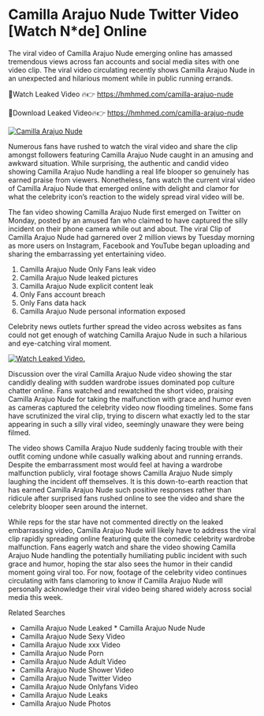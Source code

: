 ﻿# Camilla Arajuo Nude Twitter Video [Watch N*de] Online

The viral video of ﻿Camilla Arajuo Nude emerging online has amassed tremendous views across fan accounts and social media sites with one video clip. The viral video circulating recently shows ﻿Camilla Arajuo Nude in an unexpected and hilarious moment while in public running errands. 

🔴Watch Leaked Video 🔥👉  https://hmhmed.com/camilla-arajuo-nude 

🔴Download Leaked Video🔥👉  https://hmhmed.com/camilla-arajuo-nude 

[![Camilla Arajuo Nude](https://i.imgur.com/dJHk4Zq.gif)](https://hmhmed.com/camilla-arajuo-nude)

Numerous fans have rushed to watch the viral video and share the clip amongst followers featuring ﻿Camilla Arajuo Nude caught in an amusing and awkward situation. While surprising, the authentic and candid video showing ﻿Camilla Arajuo Nude handling a real life blooper so genuinely has earned praise from viewers. Nonetheless, fans watch the current viral video of ﻿Camilla Arajuo Nude that emerged online with delight and clamor for what the celebrity icon’s reaction to the widely spread viral video will be.

The fan video showing ﻿Camilla Arajuo Nude first emerged on Twitter on Monday, posted by an amused fan who claimed to have captured the silly incident on their phone camera while out and about. The viral Clip of ﻿Camilla Arajuo Nude had garnered over 2 million views by Tuesday morning as more users on Instagram, Facebook and YouTube began uploading and sharing the embarrassing yet entertaining video. 

1. ﻿Camilla Arajuo Nude Only Fans leak video
2. ﻿Camilla Arajuo Nude leaked pictures
3. ﻿Camilla Arajuo Nude explicit content leak
4. Only Fans account breach
5. Only Fans data hack
6. ﻿Camilla Arajuo Nude personal information exposed

Celebrity news outlets further spread the video across websites as fans could not get enough of watching ﻿Camilla Arajuo Nude in such a hilarious and eye-catching viral moment. 

[![Watch Leaked Video.](https://miro.medium.com/v2/resize:fit:828/format:webp/1*cilzJN44JGOrTw9NJCrNHA.gif "Watch Leaked Video")](https://hmhmed.com/camilla-arajuo-nude)

Discussion over the viral ﻿Camilla Arajuo Nude video showing the star candidly dealing with sudden wardrobe issues dominated pop culture chatter online. Fans watched and rewatched the short video, praising ﻿Camilla Arajuo Nude for taking the malfunction with grace and humor even as cameras captured the celebrity video now flooding timelines. Some fans have scrutinized the viral clip, trying to discern what exactly led to the star appearing in such a silly viral video, seemingly unaware they were being filmed.

The video shows ﻿Camilla Arajuo Nude suddenly facing trouble with their outfit coming undone while casually walking about and running errands. Despite the embarrassment most would feel at having a wardrobe malfunction publicly, viral footage shows ﻿Camilla Arajuo Nude simply laughing the incident off themselves. It is this down-to-earth reaction that has earned ﻿Camilla Arajuo Nude such positive responses rather than ridicule after surprised fans rushed online to see the video and share the celebrity blooper seen around the internet.  

While reps for the star have not commented directly on the leaked embarrassing video, ﻿Camilla Arajuo Nude will likely have to address the viral clip rapidly spreading online featuring quite the comedic celebrity wardrobe malfunction. Fans eagerly watch and share the video showing ﻿Camilla Arajuo Nude handling the potentially humiliating public incident with such grace and humor, hoping the star also sees the humor in their candid moment going viral too. For now, footage of the celebrity video continues circulating with fans clamoring to know if ﻿Camilla Arajuo Nude will personally acknowledge their viral video being shared widely across social media this week.

Related Searches
* ﻿Camilla Arajuo Nude Leaked
﻿* Camilla Arajuo Nude Nude
* ﻿Camilla Arajuo Nude Sexy Video
* ﻿Camilla Arajuo Nude xxx Video
* ﻿Camilla Arajuo Nude Porn
* ﻿Camilla Arajuo Nude Adult Video
* ﻿Camilla Arajuo Nude Shower Video
* ﻿Camilla Arajuo Nude Twitter Video
* ﻿Camilla Arajuo Nude Onlyfans Video
* ﻿Camilla Arajuo Nude Leaks
* ﻿Camilla Arajuo Nude Photos